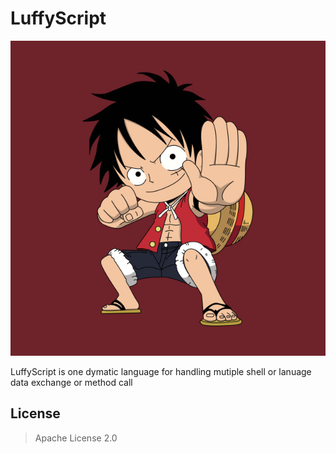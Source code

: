 # LuffyScript

![LuffyScript](./icon/luffy.jpg)

LuffyScript is one dymatic language for handling mutiple shell or lanuage data exchange or method call

## License

>   Apache License 2.0
